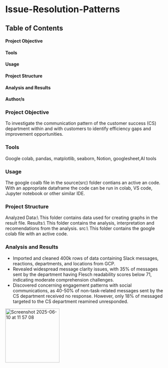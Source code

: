 # Issue-Resolution-Patterns

## Table of Contents

#### Project Objective
#### Tools
#### Usage
#### Project Structure
#### Analysis and Results
#### Author/s 

### Project Objective
To investigate the communication pattern of the customer success (CS) department within and with customers to identify efficiency gaps and improvement opportunities.

### Tools
Google colab, pandas, matplotlib, seaborn, Notion, googlesheet,AI tools

### Usage
The google coalb file in the source(src) folder contians an active an code. With an appropriate dataframe the code can be run in colab, VS code, Jupyter notebook or other similar IDE. 

### Project Structure
Analyzed Data:\ This folder contains data used for creating graphs in the result file. 
Results:\ This folder contains the analysis, interpretation and recomendations from the analysis.
src:\ This folder contains the google colab file with an active code.

### Analysis and Results
* Imported and cleaned 400k rows of data containing Slack messages, reactions, departments, and locations from GCP.
* Revealed widespread message clarity issues, with 35% of messages sent by the department having Flesch readability scores below 71, indicating moderate comprehension challenges.
* Discovered concerning engagement patterns with social communications, as 40-50% of non-task-related messages sent by the CS department received no response. However, only 18% of messaged targeted to the CS department reamined unresponded.

<img width="170" alt="Screenshot 2025-06-10 at 11 57 08" src="https://github.com/user-attachments/assets/7059f375-c749-440d-9701-aed3936eb8d6" />



















